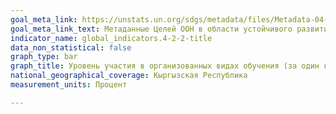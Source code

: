 ```yaml
---
goal_meta_link: https://unstats.un.org/sdgs/metadata/files/Metadata-04-02-02.pdf
goal_meta_link_text: Метаданные Целей ООН в области устойчивого развития (PDF, 866 КБ)
indicator_name: global_indicators.4-2-2-title
data_non_statistical: false
graph_type: bar
graph_title: Уровень участия в организованных видах обучения (за один год до достижения официального возраста поступления в школу)
national_geographical_coverage: Кыргызская Республика
measurement_units: Процент

---
```

